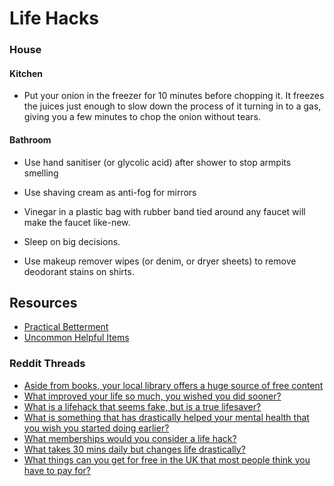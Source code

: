 # Life Hacks

### House

#### Kitchen

* Put your onion in the freezer for 10 minutes before chopping it. It freezes the juices just enough to slow down the process of it turning in to a gas, giving you a few minutes to chop the onion without tears.

#### Bathroom

* Use hand sanitiser (or glycolic acid) after shower to stop armpits smelling
* Use shaving cream as anti-fog for mirrors
* Vinegar in a plastic bag with rubber band tied around any faucet will make the faucet like-new.



* Sleep on big decisions.
* Use makeup remover wipes (or denim, or dryer sheets) to remove deodorant stains on shirts.

## Resources

* [Practical Betterment](https://practicalbetterments.com/)
* [Uncommon Helpful Items](https://docs.google.com/spreadsheets/d/e/2PACX-1vSREOGOUW\_uOFKpVvILA0TyA9vP8XCZxaZEbGEzOxLWaNx9LyIcYzxbb5PWFUsyOqW0MBvgf3YoriVH/pubhtml?gid=0\&single=true)

### Reddit Threads

* [Aside from books, your local library offers a huge source of free content](https://www.reddit.com/r/LifeProTips/comments/1d6rvhh/lpt\_aside\_from\_books\_your\_local\_library\_offers\_a/)
* [What improved your life so much, you wished you did sooner?](https://www.reddit.com/r/AskMen/comments/13j0xvu/what\_improved\_your\_life\_so\_much\_you\_wished\_you/)
* [What is a lifehack that seems fake, but is a true lifesaver?](https://www.reddit.com/r/AskReddit/comments/mmaumi/what\_is\_a\_lifehack\_that\_seems\_fake\_but\_is\_a\_true/)
* [What is something that has drastically helped your mental health that you wish you started doing earlier?](https://www.reddit.com/r/LifeProTips/comments/11rgcc1/lpt\_request\_what\_is\_something\_that\_has/)
* [What memberships would you consider a life hack?](https://www.reddit.com/r/AskUK/comments/1dxrjtb/what\_memberships\_would\_you\_consider\_a\_life\_hack/)
* [What takes 30 mins daily but changes life drastically?](https://www.reddit.com/r/LifeProTips/comments/15rtjvi/lpt\_request\_what\_takes\_30\_mins\_daily\_but\_changes/)
* [What things can you get for free in the UK that most people think you have to pay for?](https://www.reddit.com/r/AskUK/comments/1d710yk/what\_things\_can\_you\_get\_for\_free\_in\_the\_uk\_that/)
